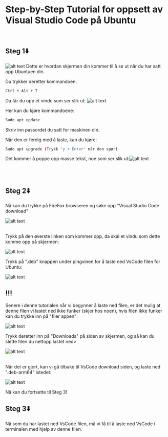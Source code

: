 # Step-by-Step Tutorial for oppsett av Visual Studio Code på Ubuntu

<br>

## Steg 1⬇️
![alt text](image-1.png)
Dette er hvordan skjermen din kommer til å se ut når du har satt opp Ubuntuen din.

Du trykker deretter kommandoen:
```bash
Ctrl + Alt + T
```
Da får du opp et vindu som ser slik ut:
![alt text](image-2.png)

Her kan du kjøre kommandoene:
```bash
Sudo apt update
```
Skriv inn passordet du satt for maskinen din.



Når den er ferdig med å laste, kan du kjøre:
```bash
Sudo apt upgrade (Trykk "y + Enter" når den spør)
```

Det kommer å poppe opp masse tekst, noe som ser slik ut:![alt text](image-3.png)

<br>
<br>

## Steg 2⬇️
Nå kan du trykke på FireFox browseren og søke opp "Visual Studio Code download"

![alt text](image-4.png)

<br>
Trykk på den øverste linken som kommer opp, da skal et vindu som dette komme opp på skjermen:

![alt text](image-5.png)
<br>

Trykk på ".deb" knappen under pingvinen for å laste ned VsCode filen for Ubuntu:

![alt text](image-6.png)

## !!!
Senere i denne tutorialen når vi begynner å laste ned filen, er det mulig at denne filen vi lastet ned ikke funker (skjer hos noen), hvis filen ikke funker kan du trykke inn på "filer appen":

![alt text](image-7.png)

Trykk deretter inn på "Downloads" på siden av skjermen, og så kan du slette filen du nettopp lastet ned>

![alt text](image-8.png)


<br>
Når det er gjort, kan vi gå tilbake til VsCode download siden, og laste ned ".deb-arm64" istedet:

![alt text](<image (3)-1.png>)

Nå kan du fortsette til Steg 3!
<br>

## Steg 3⬇️
Nå som du har lastet ned VsCode filen, må vi få til å laste ned VsCode i terminalen med hjelp av denne filen.